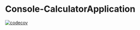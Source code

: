 # Console-CalculatorApplication
[![codecov](https://app.codecov.io/gh/DashaShabalina/Calculator/branch/main/graph/badge.svg?token=acefca5d-53b1-4a10-b52b-92c68507064a)](https://app.codecov.io/gh/DashaShabalina/Calculator)

